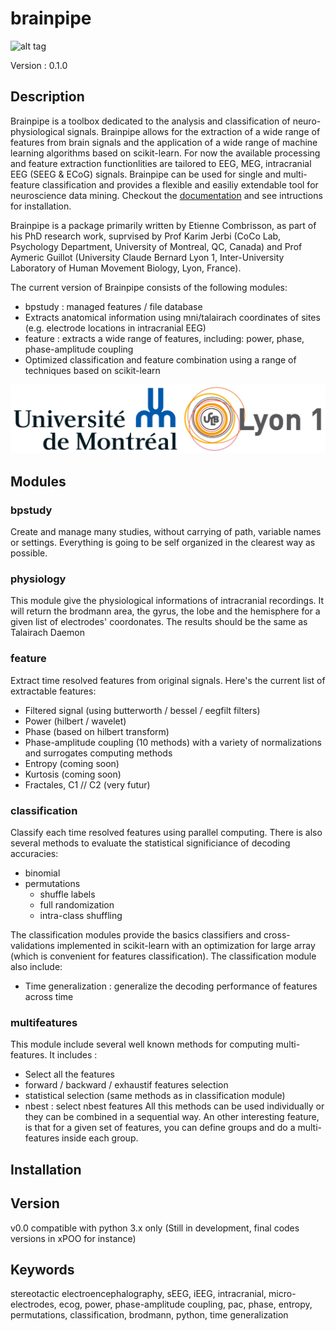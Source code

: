 # brainpipe

![alt tag](https://travis-ci.org/EtienneCmb/brainpipe.svg?branch=master)

Version : 0.1.0

## Description

Brainpipe is a toolbox dedicated to the analysis and classification of neuro-physiological signals. Brainpipe allows for the extraction of a wide range of features from brain signals and the application of a wide range of machine learning algorithms based on scikit-learn. For now the available processing and feature extraction functionlities are tailored to EEG, MEG, intracranial EEG (SEEG & ECoG) signals. Brainpipe can be used for single and multi-feature classification and provides a flexible and easiliy extendable tool for neuroscience data mining. Checkout the [documentation](https://etiennecmb.github.io/) and see intructions for installation.

Brainpipe is a package primarily written by Etienne Combrisson, as part of his PhD research work, suprvised by Prof Karim Jerbi (CoCo Lab, Psychology Department, University of Montreal, QC, Canada) and Prof Aymeric Guillot (University Claude Bernard Lyon 1, Inter-University Laboratory of Human Movement Biology, Lyon, France).

The current version of Brainpipe consists of the following modules:
- bpstudy : managed features / file database
- Extracts anatomical information using mni/talairach coordinates of sites (e.g. electrode locations in intracranial EEG)
- feature : extracts a wide range of features, including: power, phase, phase-amplitude coupling
- Optimized classification and feature combination using a range of techniques based on scikit-learn 

![brainpipe](https://github.com/EtienneCmb/brainpipe/blob/master/docs/images/bplogo.png "brainpipe")

## Modules

### bpstudy
Create and manage many studies, without carrying of path, variable names or settings. Everything is going to be self organized in the clearest way as possible.

### physiology
This module give the physiological informations of intracranial recordings. It will return the brodmann area, the gyrus, the lobe and the hemisphere for a given list of electrodes' coordonates.
The results should be the same as Talairach Daemon

### feature
Extract time resolved features from original signals. Here's the current list of extractable features:
- Filtered signal (using butterworth / bessel / eegfilt filters)
- Power (hilbert / wavelet)
- Phase (based on hilbert transform)
- Phase-amplitude coupling (10 methods) with a variety of normalizations and surrogates computing methods
- Entropy (coming soon)
- Kurtosis (coming soon)
- Fractales, C1 // C2 (very futur)

### classification
Classify each time resolved features using parallel computing. There is also several methods to evaluate the statistical significiance of decoding accuracies:
- binomial
- permutations
	- shuffle labels
	- full randomization
	- intra-class shuffling

The classification modules provide the basics classifiers and cross-validations implemented in scikit-learn with an optimization for large array (which is convenient for features classification).
The classification module also include:
- Time generalization : generalize the decoding performance of features across time

### multifeatures
This module include several well known methods for computing multi-features. It includes :
- Select all the features
- forward / backward / exhaustif features selection
- statistical selection (same methods as in classification module)
- nbest : select nbest features
All this methods can be used individually or they can be combined in a sequential way. An other interesting feature, is that for a given set of features, you can define groups and do a multi-features inside each group.

## Installation

## Version
v0.0 compatible with python 3.x only
(Still in development, final codes versions in xPOO for instance)

## Keywords
stereotactic electroencephalography, sEEG, iEEG, intracranial, micro-electrodes, ecog, power, phase-amplitude coupling, pac, phase, entropy, permutations, classification, brodmann, python, time generalization
